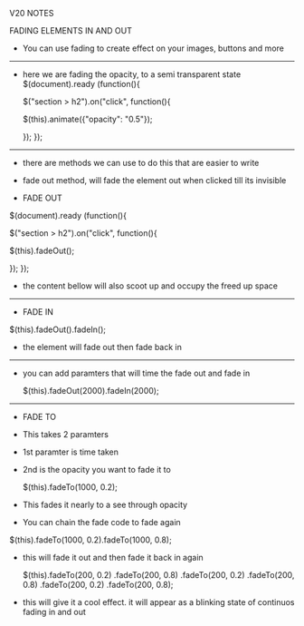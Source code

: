 V20 NOTES 

FADING ELEMENTS IN AND OUT 

- You can use fading to create effect on your images, buttons and more 

------------------------------------------------------------------------
- here we are fading the opacity, to a semi transparent state 
$(document).ready (function(){

   $("section > h2").on("click", function(){
       
   $(this).animate({"opacity": "0.5"});
            
       
   }); 
});
---------------------------------------------------------------------------
- there are methods we can use to do this that are easier to write 
- fade out method, will fade the element out when clicked till its invisible 

- FADE OUT 

$(document).ready (function(){

   $("section > h2").on("click", function(){
       
   $(this).fadeOut();
            
       
   }); 
});

- the content bellow will also scoot up and occupy the freed up space 

----------------------------------------------------------------
- FADE IN 

$(this).fadeOut().fadeIn();

- the element will fade out then fade back in 

----------------------------------------------------------------------
- you can add paramters that will time the fade out and fade in 


  $(this).fadeOut(2000).fadeIn(2000);
  
-----------------------------------------------------------------------

- FADE TO 
- This takes 2 paramters
- 1st paramter is time taken 
- 2nd is the opacity you want to fade it to


   $(this).fadeTo(1000, 0.2);
   
- This fades it nearly to a see through opacity 
- You can chain the fade code to fade again 


 $(this).fadeTo(1000, 0.2).fadeTo(1000, 0.8);
  
- this will fade it out and then fade it back in again

   $(this).fadeTo(200, 0.2)
          .fadeTo(200, 0.8)
          .fadeTo(200, 0.2)
          .fadeTo(200, 0.8)
          .fadeTo(200, 0.2)
          .fadeTo(200, 0.8); 
      
- this will give it a cool effect. it will appear as a blinking state of continuos fading in and out 
